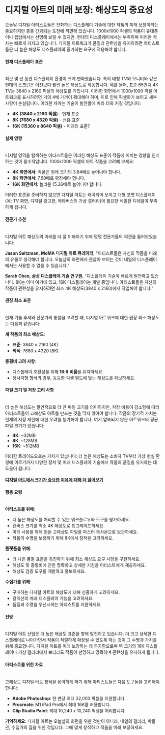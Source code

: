 # 디지털 아트의 미래 보장: 해상도의 중요성

오늘날 디지털 아티스트들은 진화하는 디스플레이 기술에 대한 작품의 미래 보장이라는 중요하지만 종종 간과되는 도전에 직면해 있습니다. 1000x1000 픽셀의 작품이 휴대폰이나 랩탑에서는 선명해 보일 수 있지만, 현대의 디스플레이에서는 부족하며 이러한 격차는 빠르게 커지고 있습니다. 디지털 아트워크가 품질과 관련성을 유지하려면 아티스트들은 더 높은 해상도 디스플레이의 증가하는 요구에 적응해야 합니다.

#### 현재 디스플레이 표준 <a href="#ember965" id="ember965"></a>

\
최근 몇 년 동안 디스플레이 환경이 크게 변화했습니다. 특히 대형 TV와 모니터와 같은 현대의 스크린은 이전보다 훨씬 높은 해상도로 작동합니다. 예를 들어, 표준 65인치 4K TV는 3840 x 2160 픽셀의 해상도를 가집니다. 이러한 화면에서 1000x1000 픽셀 아트워크를 표시하려면 거의 4배 가까이 확대해야 하며, 이로 인해 픽셀화가 보이고 세부 사항이 손실됩니다. 이러한 차이는 기술이 발전함에 따라 더욱 커질 것입니다:

* **4K (3840 x 2160 픽셀)** - 현재 표준
* **8K (7680 x 4320 픽셀)** - 신흥 표준
* **16K (15360 x 8640 픽셀)** - 미래의 표준?

#### 실제 영향 <a href="#ember968" id="ember968"></a>

\
디지털 영역을 탐색하는 아티스트들은 이러한 해상도 표준이 작품에 미치는 영향을 인식하는 것이 필수적입니다. 1000x1000 픽셀의 아트 작품을 고려해 보세요:

* **4K 화면에서**: 작품은 원래 크기의 3.84배로 늘어나야 합니다.
* **8K 화면에서**: 7.68배로 확장해야 합니다.
* **16K 화면에서**: 놀라운 15.36배로 늘어나야 합니다.

이러한 표준을 준비하지 않으면 디지털 아트는 왜곡되어 보이고 대형 포맷 디스플레이(예: TV 화면, 디지털 광고판, 메타버스의 가상 갤러리)에 필요한 세밀한 디테일이 부족하게 됩니다.

#### 전문가 추천 <a href="#ember972" id="ember972"></a>

\
디지털 아트 해상도의 미래를 더 잘 이해하기 위해 몇몇 전문가들의 의견을 들어보았습니다:

**Jason Saltzman, MoMA 디지털 아트 큐레이터**, "아티스트들은 자신의 작품을 미래의 유물로 생각해야 합니다. 오늘날의 화면에서 괜찮아 보이는 것이 내일의 디스플레이에서는 사용할 수 없을 수 있습니다."

**Sarah Chen, 삼성 디스플레이 기술 연구원**, "디스플레이 기술이 빠르게 발전하고 있습니다. 8K는 이미 여기에 있고, 16K 디스플레이는 개발 중입니다. 아티스트들은 자신의 작품이 관련성을 유지하려면 최소 4K 해상도(3840 x 2160)에서 작업해야 합니다."

#### 권장 최소 표준 <a href="#ember976" id="ember976"></a>

\
현재 기술 추세와 전문가의 통찰을 고려할 때, 디지털 아트워크에 대한 권장 최소 해상도는 다음과 같습니다:

**새 작품의 최소 해상도**:

* **표준**: 3840 x 2160 (4K)
* **최적**: 7680 x 4320 (8K)

**종횡비 고려 사항**:

* 디스플레이 호환성을 위해 **16:9 비율**을 유지하세요.
* 정사각형 형식의 경우, 동등한 픽셀 밀도에 맞는 해상도를 확보하세요.

#### 파일 크기 및 저장 고려 사항 <a href="#ember982" id="ember982"></a>

\
더 높은 해상도는 필연적으로 더 큰 파일 크기를 의미하지만, 저장 비용이 감소함에 따라 아티스트들이 고해상도 아트를 만드는 것을 막지 않아야 합니다. 작품의 장기적 가치는 현재의 저장 제한에 대한 우려를 능가해야 합니다. 여기 압축되지 않은 아트워크의 평균 파일 크기가 있습니다:

* **4K**: \~32MB
* **8K**: \~128MB
* **16K**: \~512MB

이러한 트레이드오프는 가치가 있습니다: 더 높은 해상도는 소비자 TV부터 가상 현실 환경에 이르기까지 다양한 장치 및 미래 디스플레이 기술에서 작품의 품질을 유지하는 데 도움이 됩니다.\
\
[**디지털 아트에서 크기가 중요한 이유에 대해 더 읽어보기**](caveat-emptor-size-matters-in-digital-art.md)

#### 행동 요령 <a href="#ember986" id="ember986"></a>

\
**아티스트를 위해**:

* 더 높은 해상도를 처리할 수 있는 워크플로우와 도구를 평가하세요.
* 캔버스 크기를 최소 4K 해상도로 업그레이드하세요.
* 미래 사용을 위해 원본 고해상도 파일을 마스터 복사본으로 보관하세요.
* 작품의 수명을 보장하기 위해 8K에서 창작을 고려하세요.

**플랫폼을 위해**:

* 더 나은 품질 표준을 촉진하기 위해 최소 해상도 요구 사항을 구현하세요.
* 해상도 및 종횡비에 관한 명확하고 상세한 지침을 아티스트에게 제공하세요.
* 해상도 검증 도구를 개발하고 홍보하세요.

**수집가를 위해**:

* 구매하는 디지털 아트의 해상도에 대해 신중하게 고려하세요.
* 컬렉션의 미래 디스플레이 기능을 고려하세요.
* 품질과 수명을 우선시하는 아티스트를 지원하세요.

#### 전망 <a href="#ember993" id="ember993"></a>

\
디지털 아트 산업은 더 높은 해상도 표준을 향해 발전하고 있습니다. 더 크고 상세한 디스플레이로 나아가면서 작품이 적절하게 확장될 수 있도록 하는 것이 그 수명과 가치를 위해 중요합니다. 디지털 아트를 미래 보장하는 데 투자함으로써 벽 크기의 16K 디스플레이나 가상 갤러리에서 보더라도 작품이 선명하고 명확하며 관련성을 유지하게 됩니다.

#### 아티스트를 위한 자료 <a href="#ember995" id="ember995"></a>

\
고해상도 디지털 아트 창작을 용이하게 하기 위해 아티스트들은 다음 도구들을 고려해야 합니다:

* **Adobe Photoshop**: 한 변당 최대 32,000 픽셀을 지원합니다.
* **Procreate**: M1 iPad Pro에서 최대 16K를 허용합니다.
* **Clip Studio Paint**: 최대 10,240 x 10,240 픽셀을 처리합니다.

**기억하세요:** 디지털 아트는 오늘날의 화면을 위한 것만이 아니라, 내일의 갤러리, 박물관, 수집가의 집을 위한 것입니다. 그에 맞게 창작하고 작품을 미래 보장하세요.